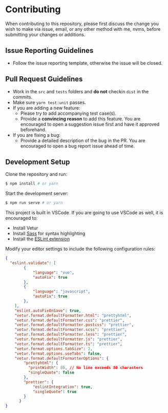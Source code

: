 # Contributing

When contributing to this repository, please first discuss the change you wish to make via issue, email, or any other method with me, nvms, before submitting your changes or additions.

## Issue Reporting Guidelines

- Follow the issue reporting template, otherwise the issue will be closed.

## Pull Request Guidelines

- Work in the `src` and `tests` folders and **do not** checkin `dist` in the commits.
- Make sure `yarn test:unit` passes.
- If you are adding a new feature:
  - Please try to add accompanying test case(s).
  - Provide a **convincing reason** to add this feature. You are encouraged to open a suggestion issue first and have it approved beforehand.
- If you are fixing a bug:
  - Provide a detailed description of the bug in the PR. You are encouraged to open a bug report issue ahead of time.

## Development Setup

Clone the repository and run:

```bash
$ npm install # or yarn
```

Start the development server:

```bash
$ npm run serve # or yarn
```

This project is built in VSCode. If you are going to use VSCode as well,
it is encouraged to:

- Install Vetur
- Install [Sass](https://marketplace.visualstudio.com/items?itemName=robinbentley.sass-indented) for syntax highlighting
- Install the [ESLint extension](https://marketplace.visualstudio.com/items?itemName=dbaeumer.vscode-eslint)

Modify your editor settings to include the following configuration rules:

```json
{
  "eslint.validate": [
        {
            "language": "vue",
            "autoFix": true
        },
        {
            "language": "javascript",
            "autoFix": true
        },
    ],
    "eslint.autoFixOnSave": true,
    "vetur.format.defaultFormatter.html": "prettyhtml",
    "vetur.format.defaultFormatter.css": "prettier",
    "vetur.format.defaultFormatter.postcss": "prettier",
    "vetur.format.defaultFormatter.scss": "prettier",
    "vetur.format.defaultFormatter.less": "prettier",
    "vetur.format.defaultFormatter.js": "prettier",
    "vetur.format.defaultFormatter.ts": "prettier",
    "vetur.format.options.tabSize": 2,
    "vetur.format.options.useTabs": false,
    "vetur.format.defaultFormatterOptions": {
        "prettyhtml": {
          "printWidth": 80, // No line exceeds 80 characters
          "singleQuote": false
        },
        "prettier": {
            "eslintIntegration": true,
            "singleQuote": true
        }
      }
}
```